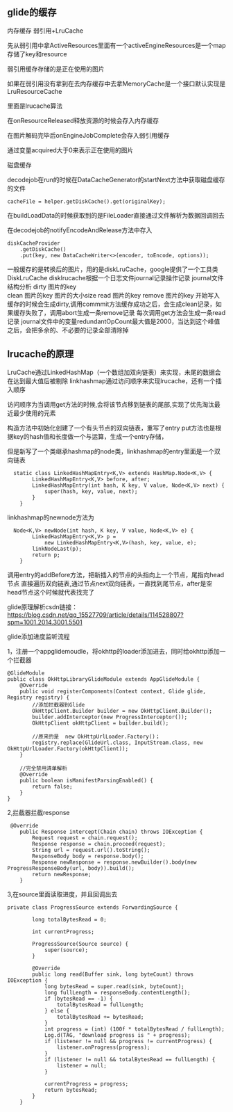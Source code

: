 

## glide的缓存

内存缓存 弱引用+LruCache 

先从弱引用中拿ActiveResources里面有一个activeEngineResources是一个map存储了key和resource

弱引用缓存存储的是正在使用的图片

如果在弱引用没有拿到在去内存缓存中去拿MemoryCache是一个接口默认实现是LruResourceCache

里面是lrucache算法

在onResourceReleased释放资源的时候会存入内存缓存

在图片解码完毕后onEngineJobComplete会存入弱引用缓存

通过变量acquired大于0来表示正在使用的图片

磁盘缓存

decodejob在run的时候在DataCacheGenerator的startNext方法中获取磁盘缓存的文件

```
cacheFile = helper.getDiskCache().get(originalKey);
```

在buildLoadData的时候获取到的是FileLoader直接通过文件解析为数据回调回去

在decodejob的notifyEncodeAndRelease方法中存入

```
diskCacheProvider
    .getDiskCache()
    .put(key, new DataCacheWriter<>(encoder, toEncode, options));
```

一般缓存的是转换后的图片，用的是diskLruCache，google提供了一个工具类DiskLruCache
disklrucache根据一个日志文件journal记录操作记录
journal文件结构分析
dirty  图片的key  
clean 图片的key 图片的大小size
read  图片的key
remove 图片的key
开始写入缓存的时候会生成dirty,调用commmit方法缓存成功之后，会生成clean记录，如果缓存失败了，调用abort生成一条remove记录
每次调用get方法会生成一条read记录
journal文件中的变量redundantOpCount最大值是2000，当达到这个峰值之后，会把多余的、不必要的记录全部清除掉

## lrucache的原理

LruCache通过LinkedHashMap（一个数组加双向链表）来实现，未尾的数据会在达到最大值后被剔除
linkhashmap通过访问顺序来实现lrucache，还有一个插入顺序

访问顺序为当调用get方法的时候,会将该节点移到链表的尾部,实现了优先淘汰最近最少使用的元素

构造方法中初始化创建了一个有头节点的双向链表，重写了entry
put方法也是根据key的hash值和长度做一个与运算，生成一个entry存储，

但是新写了一个类继承hashmap的node类，linkhashmap的entry里面是一个双向链表

```
  static class LinkedHashMapEntry<K,V> extends HashMap.Node<K,V> {
        LinkedHashMapEntry<K,V> before, after;
        LinkedHashMapEntry(int hash, K key, V value, Node<K,V> next) {
            super(hash, key, value, next);
        }
    }
```

linkhashmap的newnode方法为

```
  Node<K,V> newNode(int hash, K key, V value, Node<K,V> e) {
        LinkedHashMapEntry<K,V> p =
            new LinkedHashMapEntry<K,V>(hash, key, value, e);
        linkNodeLast(p);
        return p;
    }
```

调用entry的addBefore方法，把新插入的节点的头指向上一个节点，尾指向head节点
直接遍历双向链表,通过节点next双向链表，一直找到尾节点，after是空head节点这个时候就代表找完了



glide原理解析csdn链接：https://blog.csdn.net/qq_15527709/article/details/114528807?spm=1001.2014.3001.5501



glide添加进度监听流程

1，注册一个appglidemoudle，将okhttp的loader添加进去，同时给okhttp添加一个拦截器

```
@GlideModule
public class OkHttpLibraryGlideModule extends AppGlideModule {
    @Override
    public void registerComponents(Context context, Glide glide, Registry registry) {
        //添加拦截器到Glide
        OkHttpClient.Builder builder = new OkHttpClient.Builder();
        builder.addInterceptor(new ProgressInterceptor());
        OkHttpClient okHttpClient = builder.build();

        //原来的是  new OkHttpUrlLoader.Factory()；
        registry.replace(GlideUrl.class, InputStream.class, new OkHttpUrlLoader.Factory(okHttpClient));
    }

    //完全禁用清单解析
    @Override
    public boolean isManifestParsingEnabled() {
        return false;
    }
}
```

2,拦截器拦截response

```
 @Override
    public Response intercept(Chain chain) throws IOException {
        Request request = chain.request();
        Response response = chain.proceed(request);
        String url = request.url().toString();
        ResponseBody body = response.body();
        Response newResponse = response.newBuilder().body(new ProgressResponseBody(url, body)).build();
        return newResponse;
    }
```

3,在source里面读取进度，并且回调出去

```
private class ProgressSource extends ForwardingSource {

        long totalBytesRead = 0;

        int currentProgress;

        ProgressSource(Source source) {
            super(source);
        }

        @Override
        public long read(Buffer sink, long byteCount) throws IOException {
            long bytesRead = super.read(sink, byteCount);
            long fullLength = responseBody.contentLength();
            if (bytesRead == -1) {
                totalBytesRead = fullLength;
            } else {
                totalBytesRead += bytesRead;
            }
            int progress = (int) (100f * totalBytesRead / fullLength);
            Log.d(TAG, "download progress is " + progress);
            if (listener != null && progress != currentProgress) {
                listener.onProgress(progress);
            }
            if (listener != null && totalBytesRead == fullLength) {
                listener = null;
            }

            currentProgress = progress;
            return bytesRead;
        }
    }
```

